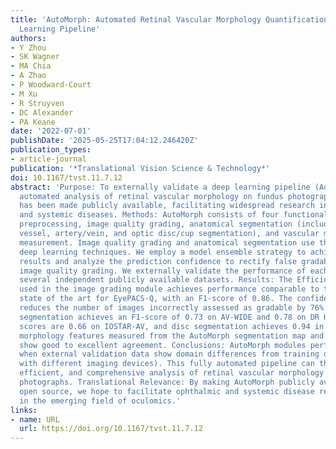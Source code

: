 ```yaml
---
title: 'AutoMorph: Automated Retinal Vascular Morphology Quantification Via a Deep
  Learning Pipeline'
authors:
- Y Zhou
- SK Wagner
- MA Chia
- A Zhao
- P Woodward-Court
- M Xu
- R Struyven
- DC Alexander
- PA Keane
date: '2022-07-01'
publishDate: '2025-05-25T17:04:12.246420Z'
publication_types:
- article-journal
publication: '*Translational Vision Science & Technology*'
doi: 10.1167/tvst.11.7.12
abstract: 'Purpose: To externally validate a deep learning pipeline (AutoMorph) for
  automated analysis of retinal vascular morphology on fundus photographs. AutoMorph
  has been made publicly available, facilitating widespread research in ophthalmic
  and systemic diseases. Methods: AutoMorph consists of four functional modules: image
  preprocessing, image quality grading, anatomical segmentation (including binary
  vessel, artery/vein, and optic disc/cup segmentation), and vascular morphology feature
  measurement. Image quality grading and anatomical segmentation use the most recent
  deep learning techniques. We employ a model ensemble strategy to achieve robust
  results and analyze the prediction confidence to rectify false gradable cases in
  image quality grading. We externally validate the performance of each module on
  several independent publicly available datasets. Results: The EfficientNet-b4 architecture
  used in the image grading module achieves performance comparable to that of the
  state of the art for EyePACS-Q, with an F1-score of 0.86. The confidence analysis
  reduces the number of images incorrectly assessed as gradable by 76%. Binary vessel
  segmentation achieves an F1-score of 0.73 on AV-WIDE and 0.78 on DR HAGIS. Artery/vein
  scores are 0.66 on IOSTAR-AV, and disc segmentation achieves 0.94 in IDRID. Vascular
  morphology features measured from the AutoMorph segmentation map and expert annotation
  show good to excellent agreement. Conclusions: AutoMorph modules perform well even
  when external validation data show domain differences from training data (e.g.,
  with different imaging devices). This fully automated pipeline can thus allow detailed,
  efficient, and comprehensive analysis of retinal vascular morphology on color fundus
  photographs. Translational Relevance: By making AutoMorph publicly available and
  open source, we hope to facilitate ophthalmic and systemic disease research, particularly
  in the emerging field of oculomics.'
links:
- name: URL
  url: https://doi.org/10.1167/tvst.11.7.12
---
```

